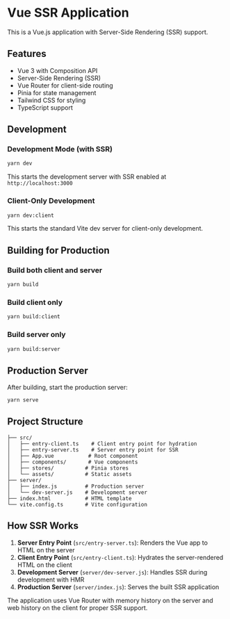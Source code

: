 # Vue SSR Application

This is a Vue.js application with Server-Side Rendering (SSR) support.

## Features

- Vue 3 with Composition API
- Server-Side Rendering (SSR)
- Vue Router for client-side routing
- Pinia for state management
- Tailwind CSS for styling
- TypeScript support

## Development

### Development Mode (with SSR)
```bash
yarn dev
```
This starts the development server with SSR enabled at `http://localhost:3000`

### Client-Only Development
```bash
yarn dev:client
```
This starts the standard Vite dev server for client-only development.

## Building for Production

### Build both client and server
```bash
yarn build
```

### Build client only
```bash
yarn build:client
```

### Build server only
```bash
yarn build:server
```

## Production Server

After building, start the production server:
```bash
yarn serve
```

## Project Structure

```
├── src/
│   ├── entry-client.ts    # Client entry point for hydration
│   ├── entry-server.ts    # Server entry point for SSR
│   ├── App.vue           # Root component
│   ├── components/       # Vue components
│   ├── stores/          # Pinia stores
│   └── assets/          # Static assets
├── server/
│   ├── index.js         # Production server
│   └── dev-server.js    # Development server
├── index.html           # HTML template
└── vite.config.ts       # Vite configuration
```

## How SSR Works

1. **Server Entry Point** (`src/entry-server.ts`): Renders the Vue app to HTML on the server
2. **Client Entry Point** (`src/entry-client.ts`): Hydrates the server-rendered HTML on the client
3. **Development Server** (`server/dev-server.js`): Handles SSR during development with HMR
4. **Production Server** (`server/index.js`): Serves the built SSR application

The application uses Vue Router with memory history on the server and web history on the client for proper SSR support.
